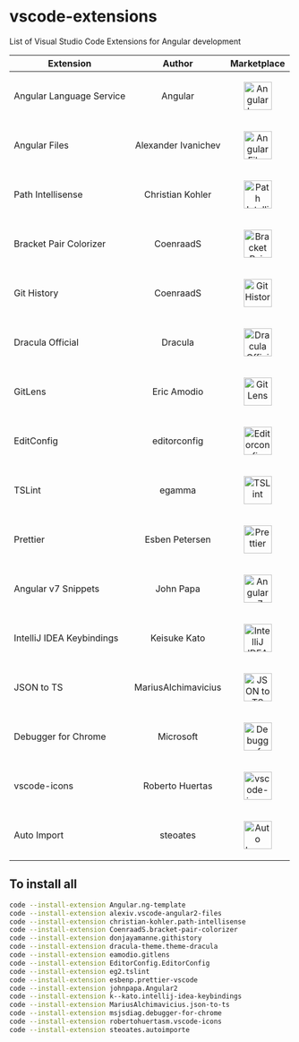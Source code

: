 # vscode-extensions
List of Visual Studio Code Extensions for Angular development

| Extension     | Author           | Marketplace  |
| ------------- |:-------------:| -----:|
| Angular Language Service| Angular | [<p align="center"><img src="https://angular.gallerycdn.vsassets.io/extensions/angular/ng-template/0.1.11/1543605835748/Microsoft.VisualStudio.Services.Icons.Default" alt="Angular Language Service" width="50"/></p>](https://marketplace.visualstudio.com/items?itemName=Angular.ng-template) |
| Angular Files | Alexander Ivanichev | [<p align="center"><img src="https://alexiv.gallerycdn.vsassets.io/extensions/alexiv/vscode-angular2-files/1.6.2/1536825761932/Microsoft.VisualStudio.Services.Icons.Default" alt="Angular Files" width="50"/></p>](https://marketplace.visualstudio.com/items?itemName=alexiv.vscode-angular2-files) |
| Path Intellisense      | Christian Kohler      |  [<p align="center"><img src="https://christian-kohler.gallerycdn.vsassets.io/extensions/christian-kohler/path-intellisense/1.4.2/1494488953003/Microsoft.VisualStudio.Services.Icons.Default" alt="Path Intellisense" width="50"/></p>](https://marketplace.visualstudio.com/items?itemName=christian-kohler.path-intellisense) |
| Bracket Pair Colorizer      | CoenraadS      |  [<p align="center"><img src="https://coenraads.gallerycdn.vsassets.io/extensions/coenraads/bracket-pair-colorizer/1.0.61/1542132753296/Microsoft.VisualStudio.Services.Icons.Default" alt="Bracket Pair Colorizer" width="50"/></p>](https://marketplace.visualstudio.com/items?itemName=CoenraadS.bracket-pair-colorizer) |
| Git History      | CoenraadS      |  [<p align="center"><img src="https://donjayamanne.gallerycdn.vsassets.io/extensions/donjayamanne/githistory/0.4.4/1543271513403/Microsoft.VisualStudio.Services.Icons.Default" alt="Git History" width="50"/></p>](https://marketplace.visualstudio.com/items?itemName=donjayamanne.githistory) |
| Dracula Official     | Dracula      |  [<p align="center"><img src="https://draculatheme.com/assets/img/icons/tombstone.png" alt="Dracula Official" width="50"/></p>](https://draculatheme.com/visual-studio-code/) |
| GitLens      | Eric Amodio      |  [<p align="center"><img src="https://eamodio.gallerycdn.vsassets.io/extensions/eamodio/gitlens/9.4.1/1546934651656/Microsoft.VisualStudio.Services.Icons.Default" alt="GitLens" width="50"/></p>](https://marketplace.visualstudio.com/items?itemName=eamodio.gitlens) |
| EditConfig      | editorconfig      |  [<p align="center"><img src="https://editorconfig.org/logo.png" alt="Editorconfig" width="50"/></p>](https://github.com/editorconfig/editorconfig-vscode) |
| TSLint     | egamma      |  [<p align="center"><img src="https://eg2.gallerycdn.vsassets.io/extensions/eg2/tslint/1.0.42/1545122382637/Microsoft.VisualStudio.Services.Icons.Default" alt="TSLint" width="50"/></p>](https://marketplace.visualstudio.com/items?itemName=eg2.tslint) |
| Prettier      | Esben Petersen      |  [<p align="center"><img src="https://esbenp.gallerycdn.vsassets.io/extensions/esbenp/prettier-vscode/1.7.3/1545129683300/Microsoft.VisualStudio.Services.Icons.Default" alt="Prettier" width="50"/></p>](https://marketplace.visualstudio.com/items?itemName=esbenp.prettier-vscode) |
| Angular v7 Snippets      | John Papa      |  [<p align="center"><img src="https://johnpapa.gallerycdn.vsassets.io/extensions/johnpapa/angular2/7.0.1/1541429319641/Microsoft.VisualStudio.Services.Icons.Default" alt="Angular v7 Snippets " width="50"/></p>](https://marketplace.visualstudio.com/items?itemName=johnpapa.Angular2) |
| IntelliJ IDEA Keybindings      | Keisuke Kato      |  [<p align="center"><img src="https://k--kato.gallerycdn.vsassets.io/extensions/k--kato/intellij-idea-keybindings/0.2.31/1547545308656/Microsoft.VisualStudio.Services.Icons.Default" alt="IntelliJ IDEA Keybindings " width="50"/></p>](https://marketplace.visualstudio.com/items?itemName=k--kato.intellij-idea-keybindings) |
| JSON to TS     | MariusAlchimavicius      |  [<p align="center"><img src="https://mariusalchimavicius.gallerycdn.vsassets.io/extensions/mariusalchimavicius/json-to-ts/1.5.5/1524576073145/Microsoft.VisualStudio.Services.Icons.Default" alt="JSON to TS" width="50"/></p>](https://marketplace.visualstudio.com/items?itemName=MariusAlchimavicius.json-to-ts) |
| Debugger for Chrome     | Microsoft      |  [<p align="center"><img src="https://msjsdiag.gallerycdn.vsassets.io/extensions/msjsdiag/debugger-for-chrome/4.11.1/1542259489144/Microsoft.VisualStudio.Services.Icons.Default" alt="Debugger for Chrome" width="50"/></p>](https://marketplace.visualstudio.com/items?itemName=msjsdiag.debugger-for-chrome) |
| vscode-icons    | Roberto Huertas      |  [<p align="center"><img src="https://robertohuertasm.gallerycdn.vsassets.io/extensions/robertohuertasm/vscode-icons/8.0.0/1544919876718/Microsoft.VisualStudio.Services.Icons.Default" alt="vscode-icons " width="50"/></p>](https://marketplace.visualstudio.com/items?itemName=robertohuertasm.vscode-icons) |
| Auto Import      | steoates      |  [<p align="center"><img src="https://steoates.gallerycdn.vsassets.io/extensions/steoates/autoimport/1.5.3/1509707628747/Microsoft.VisualStudio.Services.Icons.Default" alt="Auto Import" width="50"/></p>](https://marketplace.visualstudio.com/items?itemName=steoates.autoimport) |

## To install all
```bash
code --install-extension Angular.ng-template
code --install-extension alexiv.vscode-angular2-files
code --install-extension christian-kohler.path-intellisense
code --install-extension CoenraadS.bracket-pair-colorizer
code --install-extension donjayamanne.githistory
code --install-extension dracula-theme.theme-dracula
code --install-extension eamodio.gitlens
code --install-extension EditorConfig.EditorConfig
code --install-extension eg2.tslint
code --install-extension esbenp.prettier-vscode
code --install-extension johnpapa.Angular2
code --install-extension k--kato.intellij-idea-keybindings
code --install-extension MariusAlchimavicius.json-to-ts
code --install-extension msjsdiag.debugger-for-chrome
code --install-extension robertohuertasm.vscode-icons
code --install-extension steoates.autoimporte
```

